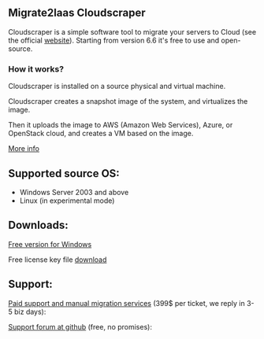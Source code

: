 ## Migrate2Iaas Cloudscraper

Cloudscraper is a simple software tool to migrate your servers to Cloud (see the official [website](http://www.migrate2iaas.com)).
Starting from version 6.6 it's free to use and open-source.

### How it works?
Cloudscraper is installed on a source physical and virtual machine. 

Cloudscraper creates a snapshot image of the system, and virtualizes the image.

Then it uploads the image to AWS (Amazon Web Services), Azure, or OpenStack cloud, and creates a VM based on the image.

[More info](http://www.migrate2iaas.com/technology)

## Supported source OS:

- Windows Server 2003 and above
- Linux (in experimental mode)

## Downloads:

[Free version for Windows](http://migrate2iaas.blob.core.windows.net/cloudscraper-release6/cloudscraper-installer-6-3-0.exe)

Free license key file [download](http://cloudscraper.migrate2iaas.com/gen15license?expiration=10000&signature_check=false)

## Support:

[Paid support and manual migration services](https://secure.2checkout.com/order/product.php?PRODS=19753163&QTY=1&ORDERSTYLE=nLWom5a5kHM=) (399$ per ticket, we reply in 3-5 biz days):

[Support forum at github](https://github.com/migrate2iaas/migrate2iaas.gethub.io/issues) (free, no promises):

